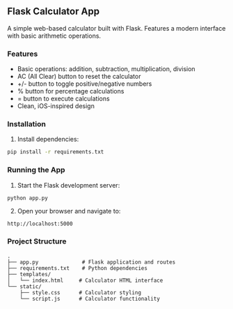 ## Flask Calculator App

A simple web-based calculator built with Flask. Features a modern interface with basic arithmetic operations.

### Features
- Basic operations: addition, subtraction, multiplication, division
- AC (All Clear) button to reset the calculator
- +/- button to toggle positive/negative numbers
- % button for percentage calculations
- = button to execute calculations
- Clean, iOS-inspired design

### Installation

1. Install dependencies:
```bash
pip install -r requirements.txt
```

### Running the App

1. Start the Flask development server:
```bash
python app.py
```

2. Open your browser and navigate to:
```
http://localhost:5000
```

### Project Structure
```
.
├── app.py              # Flask application and routes
├── requirements.txt    # Python dependencies
├── templates/
│   └── index.html     # Calculator HTML interface
└── static/
    ├── style.css      # Calculator styling
    └── script.js      # Calculator functionality
```
